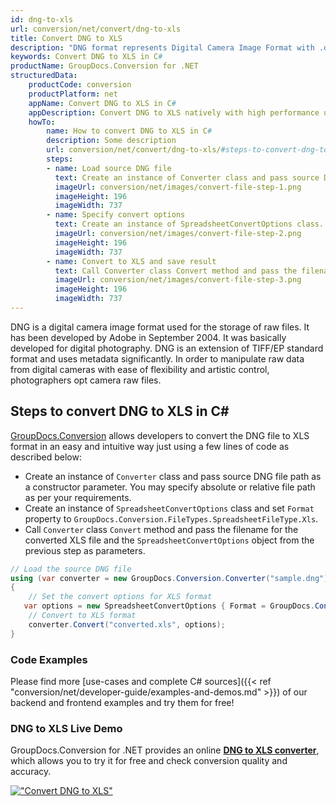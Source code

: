 ```yaml
---
id: dng-to-xls
url: conversion/net/convert/dng-to-xls
title: Convert DNG to XLS
description: "DNG format represents Digital Camera Image Format with .dng extension. Learn how to convert DNG to XLS file programmatically in C# language using GroupDocs.Conversion for .NET library."
keywords: Convert DNG to XLS in C#
productName: GroupDocs.Conversion for .NET
structuredData:
    productCode: conversion
    productPlatform: net
    appName: Convert DNG to XLS in C#
    appDescription: Convert DNG to XLS natively with high performance using C# language and server side GroupDocs.Conversion for .NET APIs, without the use of any software like Microsoft or Open Office.
    howTo:
        name: How to convert DNG to XLS in C# 
        description: Some description
        url: conversion/net/convert/dng-to-xls/#steps-to-convert-dng-to-xls-in-c
        steps:
        - name: Load source DNG file 
          text: Create an instance of Converter class and pass source DNG file path as a constructor parameter. You may specify absolute or relative file path as per your requirements. 
          imageUrl: conversion/net/images/convert-file-step-1.png
          imageHeight: 196
          imageWidth: 737
        - name: Specify convert options 
          text: Create an instance of SpreadsheetConvertOptions class.
          imageUrl: conversion/net/images/convert-file-step-2.png
          imageHeight: 196
          imageWidth: 737
        - name: Convert to XLS and save result 
          text: Call Converter class Convert method and pass the filename for the converted HTML file and the SpreadsheetConvertOptions object from the previous step as parameters.
          imageUrl: conversion/net/images/convert-file-step-3.png
          imageHeight: 196
          imageWidth: 737
---
```


DNG is a digital camera image format used for the storage of raw files. It has been developed by Adobe in September 2004. It was basically developed for digital photography. DNG is an extension of TIFF/EP standard format and uses metadata significantly. In order to manipulate raw data from digital cameras with ease of flexibility and artistic control, photographers opt camera raw files.

## Steps to convert DNG to XLS in C#

[GroupDocs.Conversion](https://products.groupdocs.com/conversion/net) allows developers to convert the DNG file to XLS format in an easy and intuitive way just using a few lines of code as described below:

* Create an instance of `Converter` class and pass source DNG file path as a constructor parameter. You may specify absolute or relative file path as per your requirements. 
* Create an instance of `SpreadsheetConvertOptions` class and set `Format` property to `GroupDocs.Conversion.FileTypes.SpreadsheetFileType.Xls`.
* Call `Converter` class `Convert` method and pass the filename for the converted XLS file and the `SpreadsheetConvertOptions` object from the previous step as parameters.

```csharp
// Load the source DNG file
using (var converter = new GroupDocs.Conversion.Converter("sample.dng"))
{
    // Set the convert options for XLS format
   var options = new SpreadsheetConvertOptions { Format = GroupDocs.Conversion.FileTypes.SpreadsheetFileType.Xls };
    // Convert to XLS format
    converter.Convert("converted.xls", options);
}
```

### Code Examples

Please find more [use-cases and complete C# sources]({{< ref "conversion/net/developer-guide/examples-and-demos.md" >}}) of our backend and frontend examples and try them for free!

### DNG to XLS Live Demo

GroupDocs.Conversion for .NET provides an online [**DNG to XLS converter**](https://products.groupdocs.app/conversion/dng-to-xls), which allows you to try it for free and check conversion quality and accuracy.

[!["Convert DNG to XLS"](conversion/net/images/convert-to-xls/convert-dng-to-xls.png)](https://products.groupdocs.app/conversion/dng-to-xls)